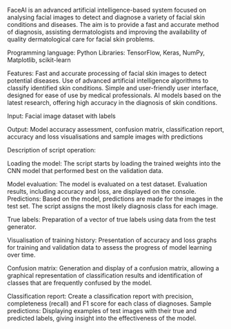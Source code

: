 FaceAI is an advanced artificial intelligence-based system focused on analysing facial images to detect and diagnose a variety of facial skin conditions and diseases. The aim is to provide a fast and accurate method of diagnosis, assisting dermatologists and improving the availability of quality dermatological care for facial skin problems.

Programming language: Python
Libraries: TensorFlow, Keras, NumPy, Matplotlib, scikit-learn

Features: Fast and accurate processing of facial skin images to detect potential diseases. Use of advanced artificial intelligence algorithms to classify identified skin conditions. Simple and user-friendly user interface, designed for ease of use by medical professionals. AI models based on the latest research, offering high accuracy in the diagnosis of skin conditions.

Input: Facial image dataset with labels

Output: Model accuracy assessment, confusion matrix, classification report, accuracy and loss visualisations and sample images with predictions

Description of script operation:

Loading the model: The script starts by loading the trained weights into the CNN model that performed best on the validation data.

Model evaluation: The model is evaluated on a test dataset. Evaluation results, including accuracy and loss, are displayed on the console.
Predictions: Based on the model, predictions are made for the images in the test set. The script assigns the most likely diagnosis class for each image.

True labels: Preparation of a vector of true labels using data from the test generator.

Visualisation of training history: Presentation of accuracy and loss graphs for training and validation data to assess the progress of model learning over time.

Confusion matrix: Generation and display of a confusion matrix, allowing a graphical representation of classification results and identification of classes that are frequently confused by the model.

Classification report: Create a classification report with precision, completeness (recall) and F1 score for each class of diagnoses.
Sample predictions: Displaying examples of test images with their true and predicted labels, giving insight into the effectiveness of the model.

